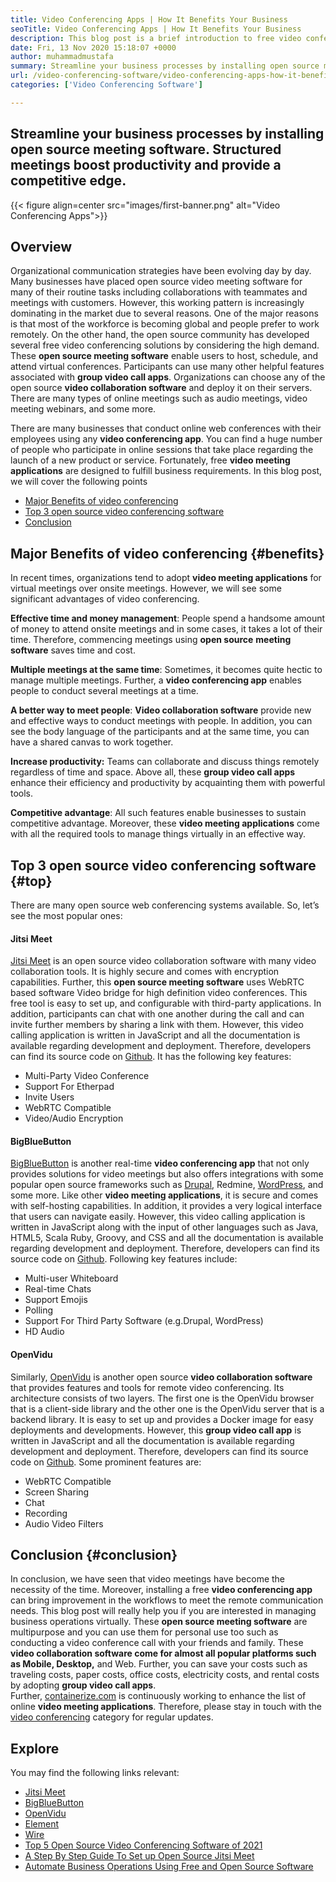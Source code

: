 ```yaml
---
title: Video Conferencing Apps | How It Benefits Your Business
seoTitle: Video Conferencing Apps | How It Benefits Your Business
description: This blog post is a brief introduction to free video conferencing apps. These free collaboration software provide a wide range of features for group meetings.
date: Fri, 13 Nov 2020 15:18:07 +0000
author: muhammadmustafa
summary: Streamline your business processes by installing open source meeting software. Structured meetings boost productivity and provide a competitive edge.
url: /video-conferencing-software/video-conferencing-apps-how-it-benefits-your-business/
categories: ['Video Conferencing Software']

---
```

## Streamline your business processes by installing open source meeting software. Structured meetings boost productivity and provide a competitive edge.

{{< figure align=center src="images/first-banner.png" alt="Video Conferencing Apps">}}  

## Overview

Organizational communication strategies have been evolving day by day. Many businesses have placed open source video meeting software for many of their routine tasks including collaborations with teammates and meetings with customers. However, this working pattern is increasingly dominating in the market due to several reasons. One of the major reasons is that most of the workforce is becoming global and people prefer to work remotely. On the other hand, the open source community has developed several free video conferencing solutions by considering the high demand. These **open source meeting software** enable users to host, schedule, and attend virtual conferences. Participants can use many other helpful features associated with **group video call apps**. Organizations can choose any of the open source **video collaboration software** and deploy it on their servers. There are many types of online meetings such as audio meetings, video meeting webinars, and some more. 

There are many businesses that conduct online web conferences with their employees using any **video conferencing app**. You can find a huge number of people who participate in online sessions that take place regarding the launch of a new product or service. Fortunately, free **video meeting applications** are designed to fulfill business requirements. In this blog post, we will cover the following points

  * [][1][Major Benefits of video conferencing][2]
  * [Top 3 open source video conferencing software][3]
  * [Conclusion][4] 



## Major Benefits of video conferencing {#benefits}

In recent times, organizations tend to adopt **video meeting applications** for virtual meetings over onsite meetings. However, we will see some significant advantages of video conferencing.

**Effective time and money management**: People spend a handsome amount of money to attend onsite meetings and in some cases, it takes a lot of their time. Therefore, commencing meetings using **open source** **meeting software** saves time and cost. 

**Multiple meetings at the same time**: Sometimes, it becomes quite hectic to manage multiple meetings. Further, a **video conferencing app** enables people to conduct several meetings at a time. 

**A better way to meet people**: **Video collaboration software** provide new and effective ways to conduct meetings with people. In addition, you can see the body language of the participants and at the same time, you can have a shared canvas to work together.

**Increase productivity:** Teams can collaborate and discuss things remotely regardless of time and space. Above all, these **group video call apps** enhance their efficiency and productivity by acquainting them with powerful tools.

**Competitive advantage**: All such features enable businesses to sustain competitive advantage. Moreover, these **video meeting applications** come with all the required tools to manage things virtually in an effective way.



## Top 3 open source video conferencing software {#top}

There are many open source web conferencing systems available. So, let’s see the most popular ones:

#### Jitsi Meet 

[Jitsi Meet][5] is an open source video collaboration software with many video collaboration tools. It is highly secure and comes with encryption capabilities. Further, this **open source meeting software** uses WebRTC based software Video bridge for high definition video conferences. This free tool is easy to set up, and configurable with third-party applications. In addition, participants can chat with one another during the call and can invite further members by sharing a link with them. However, this video calling application is written in JavaScript and all the documentation is available regarding development and deployment. Therefore, developers can find its source code on [Github][6]. It has the following key features:

  * Multi-Party Video Conference
  * Support For Etherpad
  * Invite Users
  * WebRTC Compatible
  * Video/Audio Encryption

#### BigBlueButton

[BigBlueButton][7] is another real-time **video conferencing app** that not only provides solutions for video meetings but also offers integrations with some popular open source frameworks such as [Drupal][8], Redmine, [WordPress][9], and some more. Like other **video meeting applications**, it is secure and comes with self-hosting capabilities. In addition, it provides a very logical interface that users can navigate easily. However, this video calling application is written in JavaScript along with the input of other languages such as Java, HTML5, Scala Ruby, Groovy, and CSS and all the documentation is available regarding development and deployment. Therefore, developers can find its source code on [Github][10]. Following key features include: 

  * Multi-user Whiteboard
  * Real-time Chats
  * Support Emojis
  * Polling
  * Support For Third Party Software (e.g.Drupal, WordPress)
  * HD Audio

#### OpenVidu

Similarly, [OpenVidu][11] is another open source **video collaboration software** that provides features and tools for remote video conferencing. Its architecture consists of two layers. The first one is the OpenVidu browser that is a client-side library and the other one is the OpenVidu server that is a backend library. It is easy to set up and provides a Docker image for easy deployments and developments. However, this **group video call app** is written in JavaScript and all the documentation is available regarding development and deployment. Therefore, developers can find its source code on [Github][12]. Some prominent features are: 

  * WebRTC Compatible 
  * Screen Sharing 
  * Chat
  * Recording 
  * Audio Video Filters

## Conclusion {#conclusion}

In conclusion, we have seen that video meetings have become the necessity of the time. Moreover, installing a free **video conferencing app** can bring improvement in the workflows to meet the remote communication needs. This blog post will really help you if you are interested in managing business operations virtually. These **open source meeting software** are multipurpose and you can use them for personal use too such as conducting a video conference call with your friends and family. These **video collaboration software come for almost all popular platforms such as Mobile, Desktop,** and Web. Further, you can save your costs such as traveling costs, paper costs, office costs, electricity costs, and rental costs by adopting **group video call apps**.  
Further, [containerize.com][13] is continuously working to enhance the list of online **video meeting applications**. Therefore, please stay in touch with the [video conferencing][14] category for regular updates.

## Explore

You may find the following links relevant:

  * [Jitsi Meet][5]
  * [BigBlueButton][7]
  * [OpenVidu][11]
  * [Element][15]
  * [Wire][16]
  * [Top 5 Open Source Video Conferencing Software of 2021][17]
  * [A Step By Step Guide To Set up Open Source Jitsi Meet][18]
  * [Automate Business Operations Using Free and Open Source Software][19]

 [1]: #why
 [2]: #benefits
 [3]: #top
 [4]: #conclusion
 [5]: https://products.containerize.com/video-conferencing/jitsi
 [6]: https://github.com/jitsi/jitsi-meet
 [7]: https://products.containerize.com/video-conferencing/bigbluebutton
 [8]: https://products.containerize.com/content-management/drupal/
 [9]: https://products.containerize.com/blogging/wordpress/
 [10]: https://github.com/bigbluebutton/bigbluebutton
 [11]: https://products.containerize.com/video-conferencing/openvidu
 [12]: https://github.com/OpenVidu/openvidu
 [13]: https://www.containerize.com/
 [14]: https://products.containerize.com/video-conferencing/
 [15]: https://products.containerize.com/video-conferencing/element
 [16]: https://products.containerize.com/video-conferencing/wire
 [17]: https://blog.containerize.com/2021/01/22/top-5-open-source-video-conferencing-software-of-2021/
 [18]: https://blog.containerize.com/2020/11/19/how-to-set-up-open-source-jitsi-meet/
 [19]: https://blog.containerize.com/2020/08/27/automate-business-operations-using-open-source-software/